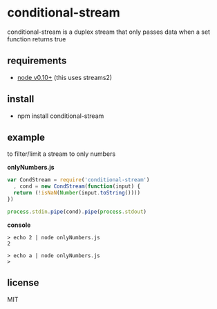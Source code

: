 conditional-stream
=========================================
conditional-stream is a duplex stream that only passes data when a set function returns true


## requirements

- [node v0.10+](http://nodejs.org/) (this uses streams2)

## install

- npm install conditional-stream

## example
to filter/limit a stream to only numbers

**onlyNumbers.js**
```js
var CondStream = require('conditional-stream')
  , cond = new CondStream(function(input) {
  return (!isNaN(Number(input.toString())))
})

process.stdin.pipe(cond).pipe(process.stdout)
```
**console**
```shell
> echo 2 | node onlyNumbers.js
2

> echo a | node onlyNumbers.js
>
```

## license
MIT